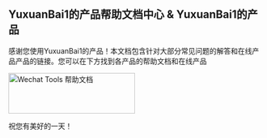 ## YuxuanBai1的产品帮助文档中心 & YuxuanBai1的产品
感谢您使用YuxuanBai1的产品！本文档包含针对大部分常见问题的解答和在线产品产品的链接。您可以在下方找到各产品的帮助文档和在线产品

[<img src="组_1@4x.png" alt="Wechat Tools 帮助文档" width="250" height="80">](wechat.md)


祝您有美好的一天！
